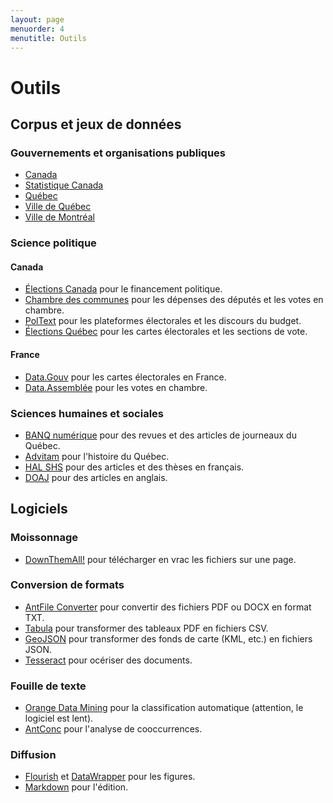 ```yaml
---
layout: page
menuorder: 4
menutitle: Outils
---
```

# Outils

## Corpus et jeux de données

### Gouvernements et organisations publiques

- [Canada](https://ouvert.canada.ca/fr/donnees-ouvertes)
- [Statistique Canada](https://www.statcan.gc.ca/)
- [Québec](https://www.donneesquebec.ca/)
- [Ville de Québec](https://www.donneesquebec.ca/organisation/ville-de-quebec/)
- [Ville de Montréal](https://donnees.montreal.ca/)

### Science politique

#### Canada
- [Élections Canada](https://www.elections.ca/content.aspx?section=fin&dir=oda&document=index&lang=f) pour le financement politique.
- [Chambre des communes](https://www.noscommunes.ca/fr/donnees-ouvertes) pour les dépenses des députés et les votes en chambre.
- [PolText](https://www.poltext.org/) pour les plateformes électorales et les discours du budget.
- [Élections Québec](https://www.dgeq.org/index.html) pour les cartes électorales et les sections de vote.

#### France
- [Data.Gouv](https://www.data.gouv.fr/fr/pages/donnees-des-elections/) pour les cartes électorales en France.
- [Data.Assemblée](https://data.assemblee-nationale.fr/) pour les votes en chambre.

### Sciences humaines et sociales

- [BANQ numérique](https://numerique.banq.qc.ca/patrimoine/) pour des revues et des articles de journeaux du Québec.
- [Advitam](https://advitam.banq.qc.ca/) pour l'histoire du Québec.
- [HAL SHS](https://shs.hal.science/browse/domain/domain/shs) pour des articles et des thèses en français.
- [DOAJ](https://doaj.org/) pour des articles en anglais.

## Logiciels

### Moissonnage

- [DownThemAll!](https://www.downthemall.net/) pour télécharger en vrac les fichiers sur une page.

### Conversion de formats

- [AntFile Converter](https://www.laurenceanthony.net/software/antfileconverter/) pour convertir des fichiers PDF ou DOCX en format TXT.
- [Tabula](https://tabula.technology/) pour transformer des tableaux PDF en fichiers CSV.
- [GeoJSON](http://geojson.io/#map=2/0/20) pour transformer des fonds de carte (KML, etc.) en fichiers JSON.
- [Tesseract](https://github.com/tesseract-ocr/tesseract) pour océriser des documents.

### Fouille de texte

- [Orange Data Mining](https://orangedatamining.com) pour la classification automatique (attention, le logiciel est lent).
- [AntConc](https://www.laurenceanthony.net/software/antconc/) pour l'analyse de cooccurrences.

### Diffusion

- [Flourish](https://flourish.studio/) et [DataWrapper](https://www.datawrapper.de/) pour les figures.
- [Markdown](https://www.markdownguide.org/) pour l'édition.

